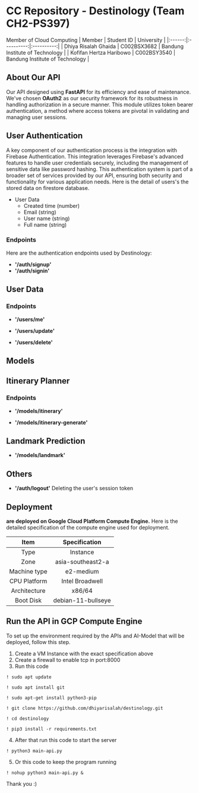 # CC Repository - Destinology (Team CH2-PS397)

Member of Cloud Computing 
| Member | Student ID | University |
|:------:|:----------:|:----------:|
| Dhiya Risalah Ghaida | C002BSX3682 | Bandung Institute of Technology |
| Kofifan Hertza Haribowo | C002BSY3540 | Bandung Institute of Technology |

## About Our API
Our API designed using **FastAPI** for its efficiency and ease of maintenance. We've chosen **OAuth2** as our security framework for its robustness in handling authorization in a secure manner. This module utilizes token bearer authentication, a method where access tokens are pivotal in validating and managing user sessions.

## User Authentication 
 A key component of our authentication process is the integration with Firebase Authentication. This integration leverages Firebase's advanced features to handle user credentials securely, including the management of sensitive data like password hashing. This authentication system is part of a broader set of services provided by our API, ensuring both security and functionality for various application needs. Here is the detail of users's the stored data on firestore database.
 
 - User Data
     - Created time (number)
	 - Email (string)
     - User name (string)
     - Full name (string)
 
### Endpoints
Here are the authentication endpoints used by Destinology:

 - **'/auth/signup'**
- **'/auth/signin'**

## User Data

### Endpoints
- **'/users/me'**

- **'/users/update'**

- **'/users/delete'**

## Models
## Itinerary Planner 

### Endpoints
- **'/models/itinerary'**

- **'/models/itinerary-generate'**

## Landmark Prediction 
- **'/models/landmark'**

## Others   
- **'/auth/logout'**
	Deleting the user's session token

## Deployment
**are deployed on Google Cloud Platform Compute Engine.**
Here is the detailed specification of  the compute engine used for deployment.

| Item | Specification |
|:-----:|:------------:|
| Type | Instance |
| Zone | asia-southeast2-a |
| Machine type | e2-medium |
| CPU Platform | Intel Broadwell |
| Architecture | x86/64 |
| Boot Disk | debian-11-bullseye |

## Run the API in GCP Compute Engine
To set up the environment required by the APIs and AI-Model that will be deployed, follow this step.

 1. Create a VM Instance with the exact specification above
 2. Create a firewall to enable tcp in port:8000
 3. Run this code
```
! sudo apt update
```
```
! sudo apt install git
```
```
! sudo apt-get install python3-pip
```
```
! git clone https://github.com/dhiyarisalah/destinology.git
```
```
! cd destinology
```
```
! pip3 install -r requirements.txt
```
4. After that run this code to start the server
```
! python3 main-api.py
```
5. Or this code to keep the program running
```
! nohup python3 main-api.py &
```

Thank you :)